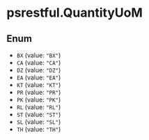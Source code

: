 # psrestful.QuantityUoM

## Enum

* `BX` (value: `"BX"`)
* `CA` (value: `"CA"`)
* `DZ` (value: `"DZ"`)
* `EA` (value: `"EA"`)
* `KT` (value: `"KT"`)
* `PR` (value: `"PR"`)
* `PK` (value: `"PK"`)
* `RL` (value: `"RL"`)
* `ST` (value: `"ST"`)
* `SL` (value: `"SL"`)
* `TH` (value: `"TH"`)
